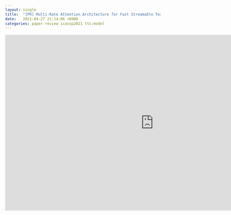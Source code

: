 ```yaml
---
layout: single
title:  "[PR] Multi-Rate Attention Architecture for Fast Streamable Text-to-Speech Spectrum Modeling"
date:   2021-04-27 21:14:06 +0900
categories: paper-review icassp2021 tts:model
---
```

<iframe src="https://docs.google.com/presentation/d/e/2PACX-1vS-uaG-NSw9KH6RZcqF7rTMkeLG-pNJ-lmjHlO8FNUzwM8-M2RH9TxozEWUOlanwyGRaTbROuuU1VR-/embed?start=false&loop=false&delayms=3000" frameborder="0" width="960" height="569" allowfullscreen="true" mozallowfullscreen="true" webkitallowfullscreen="true"></iframe>


